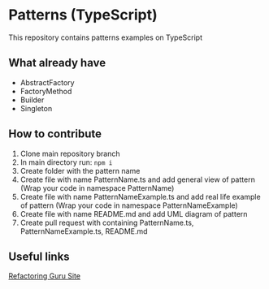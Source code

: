 # Patterns (TypeScript)
This repository contains patterns examples on TypeScript
## What already have
- AbstractFactory
- FactoryMethod
- Builder
- Singleton
## How to contribute
1. Clone main repository branch
2. In main directory run:
`npm i`
3. Create folder with the pattern name
4. Create file with name PatternName.ts and add general view of pattern (Wrap your code in namespace PatternName)
5. Create file with name PatternNameExample.ts and add real life example of pattern (Wrap your code in namespace PatternNameExample)
6. Create file with name README.md and add UML diagram of pattern
7. Create pull request with containing PatternName.ts, PatternNameExample.ts, README.md

## Useful links
[Refactoring Guru Site](https://refactoring.guru/)
